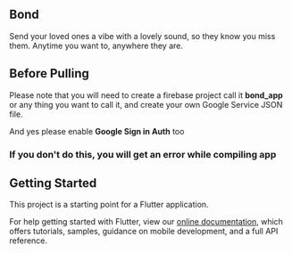 ## Bond

<p> Send your loved ones a vibe with a lovely sound, so they know you miss them. Anytime you want to, anywhere they are.</p>

## Before Pulling
<p> Please note that you will need to create a firebase project call it <b>bond_app</b> or any thing you want to call it, and create your own Google Service JSON file. </p>
<p> And yes please enable <b>Google Sign in Auth</b> too</p>
<h3><b>If you don't do this, you will get an error while compiling app</b></h3> 

## Getting Started

This project is a starting point for a Flutter application.

For help getting started with Flutter, view our
[online documentation](https://flutter.dev/docs), which offers tutorials,
samples, guidance on mobile development, and a full API reference.
